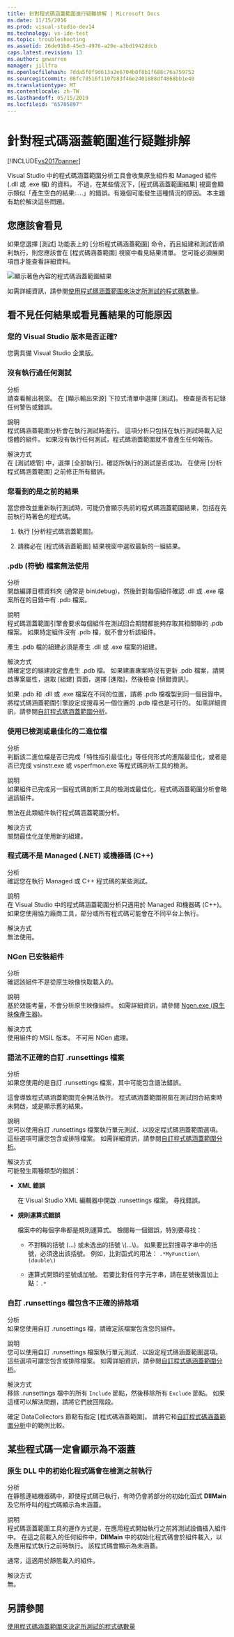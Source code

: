 ```yaml
---
title: 針對程式碼涵蓋範圍進行疑難排解 | Microsoft Docs
ms.date: 11/15/2016
ms.prod: visual-studio-dev14
ms.technology: vs-ide-test
ms.topic: troubleshooting
ms.assetid: 26de91b8-45e3-4976-a20e-a3bd1942ddcb
caps.latest.revision: 13
ms.author: gewarren
manager: jillfra
ms.openlocfilehash: 7dda5f0f9d613a2e6704b0f8b1f688c76a759752
ms.sourcegitcommit: 08fc78516f1107b83f46e2401888df4868bb1e40
ms.translationtype: MT
ms.contentlocale: zh-TW
ms.lasthandoff: 05/15/2019
ms.locfileid: "65705897"
---
```

# <a name="troubleshooting-code-coverage"></a>針對程式碼涵蓋範圍進行疑難排解
[!INCLUDE[vs2017banner](../includes/vs2017banner.md)]

Visual Studio 中的程式碼涵蓋範圍分析工具會收集原生組件和 Managed 組件 (.dll 或 .exe 檔) 的資料。 不過，在某些情況下，[程式碼涵蓋範圍結果] 視窗會顯示類似「產生空白的結果:....」的錯誤。有幾個可能發生這種情況的原因。 本主題有助於解決這些問題。  
  
## <a name="what-you-should-see"></a>您應該會看見  
 如果您選擇 [測試] 功能表上的 [分析程式碼涵蓋範圍] 命令，而且組建和測試皆順利執行，則您應該會在 [程式碼涵蓋範圍] 視窗中看見結果清單。 您可能必須展開項目才能查看詳細資料。  
  
 ![顯示著色內容的程式碼涵蓋範圍結果](../test/media/codecoverage1.png "CodeCoverage1")  
  
 如需詳細資訊，請參閱[使用程式碼涵蓋範圍來決定所測試的程式碼數量](../test/using-code-coverage-to-determine-how-much-code-is-being-tested.md)。  
  
## <a name="possible-reasons-for-seeing-no-results-or-old-results"></a>看不見任何結果或看見舊結果的可能原因  
  
### <a name="do-you-have-the-right-edition-of-visual-studio"></a>您的 Visual Studio 版本是否正確?  
 您需具備 Visual Studio 企業版。  
  
### <a name="no-tests-were-executed"></a>沒有執行過任何測試  
 分析  
 請查看輸出視窗。 在 [顯示輸出來源] 下拉式清單中選擇 [測試]。 檢查是否有記錄任何警告或錯誤。  
  
 說明  
 程式碼涵蓋範圍分析會在執行測試時進行。 這項分析只包括在執行測試時載入記憶體的組件。 如果沒有執行任何測試，程式碼涵蓋範圍就不會產生任何報告。  
  
 解決方式  
 在 [測試總管] 中，選擇 [全部執行]，確認所執行的測試是否成功。 在使用 [分析程式碼涵蓋範圍] 之前修正所有錯誤。  
  
### <a name="youre-looking-at-a-previous-result"></a>您看到的是之前的結果  
 當您修改並重新執行測試時，可能仍會顯示先前的程式碼涵蓋範圍結果，包括在先前執行時著色的程式碼。  
  
1. 執行 [分析程式碼涵蓋範圍]。  
  
2. 請務必在 [程式碼涵蓋範圍] 結果視窗中選取最新的一組結果。  
  
### <a name="pdb-symbol-files-are-unavailable"></a>.pdb (符號) 檔案無法使用  
 分析  
 開啟編譯目標資料夾 (通常是 bin\debug)，然後針對每個組件確認 .dll 或 .exe 檔案所在的目錄中有 .pdb 檔案。  
  
 說明  
 程式碼涵蓋範圍引擎會要求每個組件在測試回合期間都能夠存取其相關聯的 .pdb 檔案。 如果特定組件沒有 .pdb 檔，就不會分析該組件。  
  
 產生 .pdb 檔的組建必須是產生 .dll 或 .exe 檔案的組建。  
  
 解決方式  
 請確定您的組建設定會產生 .pdb 檔。 如果建置專案時沒有更新 .pdb 檔案，請開啟專案屬性，選取 [組建] 頁面，選擇 [進階]，然後檢查 [偵錯資訊]。  
  
 如果 .pdb 和 .dll 或 .exe 檔案在不同的位置，請將 .pdb 檔複製到同一個目錄中。 將程式碼涵蓋範圍引擎設定成搜尋另一個位置的 .pdb 檔也是可行的。 如需詳細資訊，請參閱[自訂程式碼涵蓋範圍分析](../test/customizing-code-coverage-analysis.md)。  
  
### <a name="using-an-instrumented-or-optimized-binary"></a>使用已檢測或最佳化的二進位檔  
 分析  
 判斷該二進位檔是否已完成「特性指引最佳化」等任何形式的進階最佳化，或者是否已完成 vsinstr.exe 或 vsperfmon.exe 等程式碼剖析工具的檢測。  
  
 說明  
 如果組件已完成另一個程式碼剖析工具的檢測或最佳化，程式碼涵蓋範圍分析會略過該組件。  
  
 無法在此類組件執行程式碼涵蓋範圍分析。  
  
 解決方式  
 關閉最佳化並使用新的組建。  
  
### <a name="code-is-not-managed-net-or-native-c-code"></a>程式碼不是 Managed (.NET) 或機器碼 (C++)  
 分析  
 確認您在執行 Managed 或 C++ 程式碼的某些測試。  
  
 說明  
 在 Visual Studio 中的程式碼涵蓋範圍分析只適用於 Managed 和機器碼 (C++)。 如果您使用協力廠商工具，部分或所有程式碼可能會在不同平台上執行。  
  
 解決方式  
 無法使用。  
  
### <a name="assembly-has-been-installed-by-ngen"></a>NGen 已安裝組件  
 分析  
 確認該組件不是從原生映像快取載入的。  
  
 說明  
 基於效能考量，不會分析原生映像組件。 如需詳細資訊，請參閱 [Ngen.exe (原生映像產生器)](https://msdn.microsoft.com/library/44bf97aa-a9a4-4eba-9a0d-cfaa6fc53a66)。  
  
 解決方式  
 使用組件的 MSIL 版本。 不可用 NGen 處理。  
  
### <a name="custom-runsettings-file-with-bad-syntax"></a>語法不正確的自訂 .runsettings 檔案  
 分析  
 如果您使用的是自訂 .runsettings 檔案，其中可能包含語法錯誤。  
  
 這會導致程式碼涵蓋範圍完全無法執行。 程式碼涵蓋範圍視窗在測試回合結束時未開啟，或是顯示舊的結果。  
  
 說明  
 您可以使用自訂 .runsettings 檔案執行單元測試．以設定程式碼涵蓋範圍選項。 這些選項可讓您包含或排除檔案。 如需詳細資訊，請參閱[自訂程式碼涵蓋範圍分析](../test/customizing-code-coverage-analysis.md)。  
  
 解決方式  
 可能發生兩種類型的錯誤：  
  
- **XML 錯誤**  
  
     在 Visual Studio XML 編輯器中開啟 .runsettings 檔案。 尋找錯誤。  
  
- **規則運算式錯誤**  
  
     檔案中的每個字串都是規則運算式。 檢閱每一個錯誤，特別要尋找：  
  
    - 不對稱的括號 (...) 或未逸出的括號 \\(...\\)。 如果要比對搜尋字串中的括號，必須逸出該括號。 例如，比對函式的用法： `.*MyFunction\(double\)`  
  
    - 運算式開頭的星號或加號。 若要比對任何字元字串，請在星號後面加上點：`.*`  
  
### <a name="custom-runsettings-file-with-incorrect-exclusions"></a>自訂 .runsettings 檔包含不正確的排除項  
 分析  
 如果您使用自訂 .runsettings 檔，請確定該檔案包含您的組件。  
  
 說明  
 您可以使用自訂 .runsettings 檔案執行單元測試．以設定程式碼涵蓋範圍選項。 這些選項可讓您包含或排除檔案。 如需詳細資訊，請參閱[自訂程式碼涵蓋範圍分析](../test/customizing-code-coverage-analysis.md)。  
  
 解決方式  
 移除 .runsettings 檔中的所有 `Include` 節點，然後移除所有 `Exclude` 節點。 如果這樣可以解決問題，請將它們放回階段。  
  
 確定 DataCollectors 節點有指定 [程式碼涵蓋範圍]。 請將它和[自訂程式碼涵蓋範圍分析](../test/customizing-code-coverage-analysis.md)中的範例比較。  
  
## <a name="some-code-is-always-shown-as-not-covered"></a>某些程式碼一定會顯示為不涵蓋  
  
### <a name="initialization-code-in-native-dlls-is-executed-before-instrumentation"></a>原生 DLL 中的初始化程式碼會在檢測之前執行  
 分析  
 在靜態連結機器碼中，即使程式碼已執行，有時仍會將部分的初始化函式 **DllMain** 及它所呼叫的程式碼顯示為未涵蓋。  
  
 說明  
 程式碼涵蓋範圍工具的運作方式是，在應用程式開始執行之前將測試設備插入組件中。 在這之前載入的任何組件中，**DllMain** 中的初始化程式碼會於組件載入，以及應用程式執行之前時執行。 該程式碼會顯示為未涵蓋。  
  
 通常，這適用於靜態載入的組件。  
  
 解決方式  
 無。  
  
## <a name="see-also"></a>另請參閱  
 [使用程式碼涵蓋範圍來決定所測試的程式碼數量](../test/using-code-coverage-to-determine-how-much-code-is-being-tested.md)
